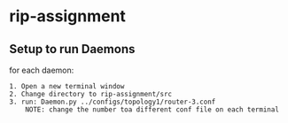 # rip-assignment

## Setup to run Daemons
for each daemon:

    1. Open a new terminal window
    2. Change directory to rip-assignment/src
    3. run: Daemon.py ../configs/topology1/router-3.conf 
        NOTE: change the number toa different conf file on each terminal